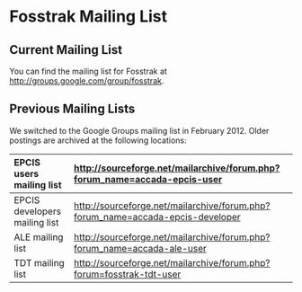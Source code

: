 # Fosstrak Mailing List #

## Current Mailing List ##
You can find the mailing list for Fosstrak at http://groups.google.com/group/fosstrak.

## Previous Mailing Lists ##
We switched to the Google Groups mailing list in February 2012. Older postings are archived at the following locations:

| EPCIS users mailing list | http://sourceforge.net/mailarchive/forum.php?forum_name=accada-epcis-user |
|:-------------------------|:--------------------------------------------------------------------------|
| EPCIS developers mailing list | http://sourceforge.net/mailarchive/forum.php?forum_name=accada-epcis-developer |
| ALE mailing list | http://sourceforge.net/mailarchive/forum.php?forum_name=accada-ale-user |
| TDT mailing list | http://sourceforge.net/mailarchive/forum.php?forum=fosstrak-tdt-user |